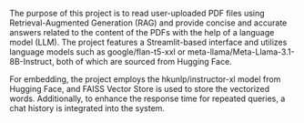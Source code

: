 The purpose of this project is to read user-uploaded PDF files using Retrieval-Augmented Generation (RAG) and provide concise and accurate answers related to the content of the PDFs with the help of a language model (LLM). The project features a Streamlit-based interface and utilizes language models such as google/flan-t5-xxl or meta-llama/Meta-Llama-3.1-8B-Instruct, both of which are sourced from Hugging Face.

For embedding, the project employs the hkunlp/instructor-xl model from Hugging Face, and FAISS Vector Store is used to store the vectorized words. Additionally, to enhance the response time for repeated queries, a chat history is integrated into the system.
